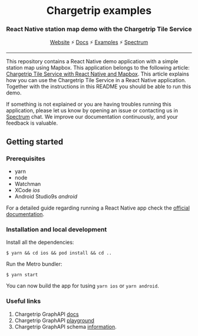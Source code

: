<br />
<div align="center">
  <h1>Chargetrip examples</h1>
  <p><h3 align="center">React Native station map demo with the Chargetrip Tile Service</h3></p>
  <a href="https://chargetrip.com">Website</a>
  <span>⚡️</span>
  <a href="https://docs.chargetrip.com/">Docs</a>
  <span>⚡</span>
  <a href="https://chargetrip.github.io/examples/">Examples</a>
  <span>⚡</span>
  <a href="https://spectrum.chat/chargetrip?tab=posts">Spectrum</a>
</div>
<hr>

This repository contains a React Native demo application with a simple station map using Mapbox. This application belongs to the following article: [Chargetrip Tile Service with React Native and Mapbox](https://medium.com/p/228dae36a5). This article explains how you can use the Chargetrip Tile Service in a React Native application. Together with the instructions in this README you should be able to run this demo.

If something is not explained or you are having troubles running this application, please let us know by opening an issue or contacting us in [Spectrum](https://spectrum.chat/chargetrip?tab=posts) chat. We improve our documentation continuously, and your feedback is valuable.


## Getting started
### Prerequisites
- yarn
- node
- Watchman
- XCode _ios_
- Android Studio9s _android_

For a detailed guide regarding running a React Native app check the [official documentation](https://facebook.github.io/react-native/docs/getting-started.html).

### Installation and local development
Install all the dependencies:

```
$ yarn && cd ios && pod install && cd ..
```

Run the Metro bundler:

```
$ yarn start
```

You can now build the app for tusing `yarn ios` or `yarn android`.

### Useful links

1. Chargetrip GraphAPI [docs](https://docs.chargetrip.com/)
2. Chargetrip GraphAPI [playground](https://playground.chargetrip.com/)
3. Chargetrip GraphAPI schema [information](https://voyager.chargetrip.com/).

